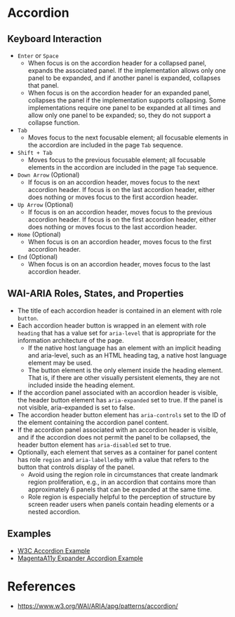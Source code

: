
# Accordion

## Keyboard Interaction

- <code>Enter</code> or <code>Space</code>
  - When focus is on the accordion header for a collapsed panel, expands the associated panel. 
    If the implementation allows only one panel to be expanded, and if another panel is expanded, collapses that panel.
  - When focus is on the accordion header for an expanded panel, collapses the panel if the implementation supports collapsing. 
    Some implementations require one panel to be expanded at all times and allow only one panel to be expanded; 
    so, they do not support a collapse function.
- <code>Tab</code>
  - Moves focus to the next focusable element; all focusable elements in the accordion are included in the page <code>Tab</code> sequence.
- <code>Shift + Tab</code>
  - Moves focus to the previous focusable element; all focusable elements in the accordion are included in the page <code>Tab</code> sequence.
- <code>Down Arrow</code> (Optional)
  - If focus is on an accordion header, moves focus to the next accordion header. 
    If focus is on the last accordion header, either does nothing or moves focus to the first accordion header.
- <code>Up Arrow</code> (Optional)
  - If focus is on an accordion header, moves focus to the previous accordion header. 
    If focus is on the first accordion header, either does nothing or moves focus to the last accordion header.
- <code>Home</code> (Optional)
  - When focus is on an accordion header, moves focus to the first accordion header.
- <code>End</code> (Optional)
  - When focus is on an accordion header, moves focus to the last accordion header.

## WAI-ARIA Roles, States, and Properties
- The title of each accordion header is contained in an element with role <code>button</code>.
- Each accordion header button is wrapped in an element with role <code>heading</code> that has a value set for <code>aria-level</code> 
  that is appropriate for the information architecture of the page.
  - If the native host language has an element with an implicit heading and aria-level, such as an HTML heading tag, a native host language element may be used.
  - The button element is the only element inside the heading element. That is, if there are other visually persistent elements, they are not included inside the heading element.
- If the accordion panel associated with an accordion header is visible, the header button element has <code>aria-expanded</code> set to true. 
  If the panel is not visible, aria-expanded is set to false.
- The accordion header button element has <code>aria-controls</code> set to the ID of the element containing the accordion panel content.
- If the accordion panel associated with an accordion header is visible, and if the accordion does not permit the panel to be collapsed, 
  the header button element has <code>aria-disabled</code> set to true.
- Optionally, each element that serves as a container for panel content has role <code>region</code> and <code>aria-labelledby</code> with a value 
  that refers to the button that controls display of the panel.
  - Avoid using the region role in circumstances that create landmark region proliferation, e.g., in an accordion that contains more than approximately 6 panels that can be expanded at the same time.
  - Role region is especially helpful to the perception of structure by screen reader users when panels contain heading elements or a nested accordion.

## Examples
- [W3C Accordion Example](https://www.w3.org/WAI/ARIA/apg/patterns/accordion/examples/accordion/)
- [MagentaA11y Expander Accordion Example](https://www.magentaa11y.com/checklist-web/expander/)

# References
- https://www.w3.org/WAI/ARIA/apg/patterns/accordion/
